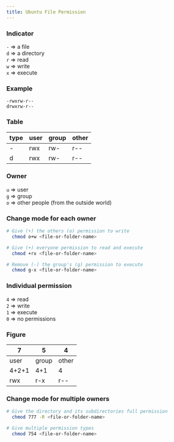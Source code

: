 ```yaml
---
title: Ubuntu File Permission
---
```


### Indicator

`-` => a file<br>
`d` => a directory<br>
`r` => read<br>
`w` => write<br>
`x` => execute<br>

### Example

`-rwxrw-r--`<br>
`drwxrw-r--`

### Table

type | user | group | other
-- | -- | -- | --
\- | rwx | rw- | r--
d | rwx | rw- | r--

### Owner

`u` => user<br>
`g` => group<br>
`o` => other people (from the outside world)<br>

### Change mode for each owner

```bash
# Give (+) the others (o) permission to write
  chmod o+w <file-or-folder-name>

# Give (+) everyone permission to read and execute
  chmod +rx <file-or-folder-name>

# Remove (-) the group's (g) permission to execute
  chmod g-x <file-or-folder-name>
```

### Individual permission

`4` => read<br>
`2` => write<br>
`1` => execute<br>
`0` => no permissions<br>

### Figure

7 | 5 | 4
-- | -- | --
user | group | other
4+2+1 | 4+1 | 4
rwx | r-x | r--

### Change mode for multiple owners

```bash
# Give the directory and its subdirectories full permission
  chmod 777 -R <file-or-folder-name>

# Give multiple permission types
  chmod 754 <file-or-folder-name>
```
